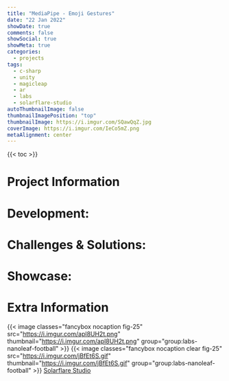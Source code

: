 ```yaml
---
title: "MediaPipe - Emoji Gestures"
date: "22 Jan 2022"
showDate: true
comments: false
showSocial: true
showMeta: true
categories:
  - projects
tags:
  - c-sharp
  - unity
  - magicleap
  - ar
  - labs 
  - solarflare-studio
autoThumbnailImage: false 
thumbnailImagePosition: "top"
thumbnailImage: https://i.imgur.com/SQawQqZ.jpg
coverImage: https://i.imgur.com/IeCo5mZ.png
metaAlignment: center
---
```

<!--more-->
{{< toc >}}

# Project Information

# Development:

# Challenges & Solutions:

# Showcase:

# Extra Information
{{< image classes="fancybox nocaption fig-25" src="https://i.imgur.com/apl8UH2t.png" thumbnail="https://i.imgur.com/apl8UH2t.png" group="group:labs-nanoleaf-football" >}}
{{< image classes="fancybox nocaption clear fig-25" src="https://i.imgur.com/jBfEt6S.gif" thumbnail="https://i.imgur.com/jBfEt6S.gif" group="group:labs-nanoleaf-football" >}}
[Solarflare Studio](https://solarflarestudio.co.uk/)

[//]: # ([![SFS]&#40;https://i.imgur.com/apl8UH2t.png&#41;]&#40;https://solarflarestudio.co.uk/&#41;)

[//]: # ()
[//]: # ({{< image classes="fancybox left fig-20" src="https://i.imgur.com/jBfEt6S.gif" thumbnail="https://i.imgur.com/jBfEt6S.gif" group="group:labs-nanoleaf-football" >}})


[//]: # (## Repo/Download Source:)

[//]: # (GitHub: https://github.com/Orakeshi/Nanoleaf-PremierLeague)

[//]: # ()
[//]: # (Download: https://github.com/Orakeshi/Nanoleaf-PremierLeague/archive/refs/heads/main.zip)


